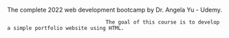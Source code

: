 The complete 2022 web development bootcamp by Dr. Angela Yu - Udemy.

                                    The goal of this course is to develop a simple portfolio website using HTML.
